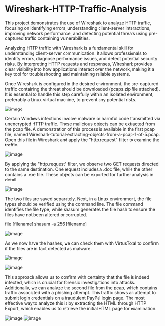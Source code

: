 # Wireshark-HTTP-Traffic-Analysis
This project demonstrates the use of Wireshark to analyze HTTP traffic, focusing on identifying errors, understanding client-server interactions, improving network performance, and detecting potential threats using pre-captured traffic containing vulnerabilities.

Analyzing HTTP traffic with Wireshark is a fundamental skill for understanding client-server communication. It allows professionals to identify errors, diagnose performance issues, and detect potential security risks. By interpreting HTTP requests and responses, Wireshark provides clear visibility into how applications interact over the network, making it a key tool for troubleshooting and maintaining reliable systems.

Once Wireshark is configured in the desired environment, the pre-captured traffic containing the threat should be downloaded (pcaps.zip file attached). It is essential to handle this step carefully within an isolated environment, preferably a Linux virtual machine, to prevent any potential risks.

![image](https://github.com/user-attachments/assets/f96cf90b-f385-4f60-aa6d-67f147d8ae90)

Certain Windows infections involve malware or harmful code transmitted via unencrypted HTTP traffic. These malicious objects can be extracted from the pcap file. A demonstration of this process is available in the first pcap file, named Wireshark-tutorial-extracting-objects-from-a-pcap-1-of-5.pcap. Open this file in Wireshark and apply the "http.request" filter to examine the traffic.

![image](https://github.com/user-attachments/assets/14c174de-f9a9-486a-9d8c-182a41bcb477)

By applying the "http.request" filter, we observe two GET requests directed to the same destination. One request includes a .doc file, while the other contains a .exe file. These objects can be exported for further analysis in detail.

![image](https://github.com/user-attachments/assets/47a4d520-c733-471b-b0b0-77b3d1595e72)

The two files are saved separately. Next, in a Linux environment, the file types should be verified using the command line. The file command identifies the file type, while shasum generates the file hash to ensure the files have not been altered or corrupted.

file [filename]
shasum -a 256 [filename]

![image](https://github.com/user-attachments/assets/69937fc6-6e1b-455b-a064-2154f64373b9)

As we now have the hashes, we can check them with VirtusTotal to confirm if the files are in fact detected as malware.

![image](https://github.com/user-attachments/assets/8363e401-640f-4e47-8788-2b3a02ab6678)

![image](https://github.com/user-attachments/assets/64f7ef1a-7efb-449b-9a55-ee60d6ec06a6)

This approach allows us to confirm with certainty that the file is indeed infected, which is crucial for forensic investigations into attacks. Additionally, we can analyze the second file from the pcap, which contains traffic associated with a phishing attempt. This traffic shows an attempt to submit login credentials on a fraudulent PayPal login page. The most effective way to analyze this is by extracting the HTML through HTTP Export, which enables us to retrieve the initial HTML page for examination.

![image](https://github.com/user-attachments/assets/f692cfb6-ba5b-49e5-84e2-e6b039a71129)
![image](https://github.com/user-attachments/assets/22565e2a-1c07-4bac-a39b-847647888014)
